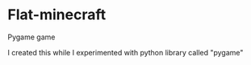 # Flat-minecraft
Pygame game

I created this while I experimented with python library called "pygame"
